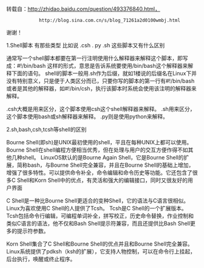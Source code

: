 转载自：http://zhidao.baidu.com/question/493376840.html，

                http://blog.sina.com.cn/s/blog_71261a2d0100wmbj.html

谢谢！


1.Shell脚本 有那些类型 比如说 .csh . py .sh 这些脚本又有什么区别

通常写一个shell脚本都要在第一行注明使用什么解释器来解释这个脚本，即写成：#!/bin/bash
这样的形式，意思是告诉系统要使用/bin/bash这个解释器来解释下面的语句。
shell的脚本一般用.sh作为后缀，就如1楼说的后缀名在Linux下并没有特别意义，只是便于人类区分而已，只要你写的脚本的第一行有#!/bin/bash或者是其他的解释器，如#!/bin/csh，执行该脚本时系统会使用该注明的解释器来解释。


.csh大概是用来区分，这个脚本使用csh这个shell解释器来解释。
.sh用来区分，这个脚本使用bash或sh解释器来解释。
.py则是使用python来解释。

2.sh,bash,csh,tcsh等shell的区别

Bourne Shell(即sh)是UNIX最初使用的shell，平且在每种UNIX上都可以使用。Bourne Shell在shell编程方便相当优秀，但在处理与用户的交互方便作得不如其他几种shell。
LinuxOS默认的是Bourne Again Shell，它是Bourne Shell的扩展，简称bash，与Bourne Shell完全兼容，并且在Bourne Shell的基础上增加，增强了很多特性。可以提供命令补全，命令编辑和命令历史等功能。它还包含了很多C Shell和Korn Shell中的优点，有灵活和强大的编辑接口，同时又很友好的用户界面

C Shell是一种比Bourne Shell更适合的变种Shell，它的语法与C语言很相似。Linux为喜欢使用C Shell的人提供了Tcsh。
Tcsh是C Shell的一个扩展版本。Tcsh包括命令行编辑，可编程单词补全，拼写校正，历史命令替换，作业控制和类似C语言的语法，他不仅和Bash Shell提示符兼容，而且还提供比Bash Shell更多的提示符参数。

Korn Shell集合了C Shell和Bourne Shell的优点并且和Bourne Shell完全兼容。Linux系统提供了pdksh（ksh的扩展），它支持人物控制，可以在命令行上挂起，后台执行，唤醒或终止程序。
